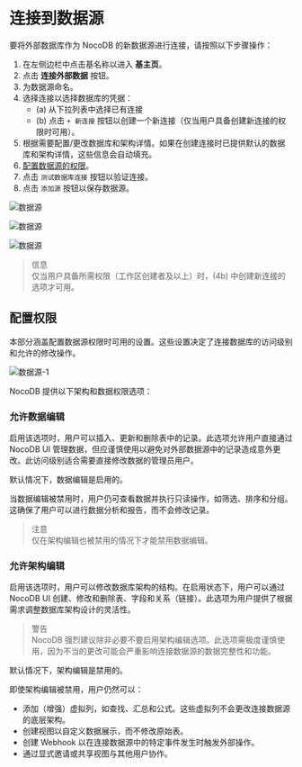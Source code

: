 # 连接到数据源

要将外部数据库作为 NocoDB 的新数据源进行连接，请按照以下步骤操作：

1. 在左侧边栏中点击基名称以进入 **基主页**。
2. 点击 **连接外部数据** 按钮。
3. 为数据源命名。
4. 选择连接以选择数据库的凭据：
   - (a) 从下拉列表中选择已有连接
   - (b) 点击 `+ 新连接` 按钮以创建一个新连接（仅当用户具备创建新连接的权限时可用）。
5. 根据需要配置/更改数据库和架构详情。如果在创建连接时已提供默认的数据库和架构详情，这些信息会自动填充。
6. [配置数据源的权限](https://docs.nocodb.com/views/views-overview/#configuring-permissions)。
7. 点击 `测试数据库连接` 按钮以验证连接。
8. 点击 `添加源` 按钮以保存数据源。

![数据源](https://docs.nocodb.com/assets/images/data-source-1-415bba7ce4ad096e93431d4ff71b5d22.png)

![数据源](https://docs.nocodb.com/assets/images/data-source-2-b4fb1aea42c2828d47f4c27000031eac.png)

![数据源](https://docs.nocodb.com/assets/images/data-source-3-bf8268f28fdaf05fcd70428a3b8d3e4e.png)

> 信息  
> 仅当用户具备所需权限（工作区创建者及以上）时，(4b) 中创建新连接的选项才可用。

## 配置权限

本部分涵盖配置数据源权限时可用的设置。这些设置决定了连接数据库的访问级别和允许的修改操作。

![数据源-1](https://docs.nocodb.com/assets/images/data-source-permissions-88d03ae84eaba95b92db5a5953a77271.png)

NocoDB 提供以下架构和数据权限选项：

### 允许数据编辑

启用该选项时，用户可以插入、更新和删除表中的记录。此选项允许用户直接通过 NocoDB UI 管理数据，但应谨慎使用以避免对外部数据源中的记录造成意外更改。此访问级别适合需要直接修改数据的管理员用户。

默认情况下，数据编辑是启用的。

当数据编辑被禁用时，用户仍可查看数据并执行只读操作，如筛选、排序和分组。这确保了用户可以进行数据分析和报告，而不会修改记录。

> 注意  
> 仅在架构编辑也被禁用的情况下才能禁用数据编辑。

### 允许架构编辑

启用该选项时，用户可以修改数据库架构的结构。在启用状态下，用户可以通过 NocoDB UI 创建、修改和删除表、字段和关系（链接）。此选项为用户提供了根据需求调整数据库架构设计的灵活性。

> 警告  
> NocoDB 强烈建议除非必要不要启用架构编辑选项。此选项需极度谨慎使用，因为不当的更改可能会严重影响连接数据源的数据完整性和功能。

默认情况下，架构编辑是禁用的。

即使架构编辑被禁用，用户仍然可以：

- 添加（增强）虚拟列，如查找、汇总和公式。这些虚拟列不会更改连接数据源的底层架构。
- 创建视图以自定义数据展示，而不修改原始表。
- 创建 Webhook 以在连接数据源中的特定事件发生时触发外部操作。
- 通过显式邀请或共享视图与其他用户协作。
